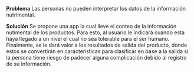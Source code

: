 **Problema**
Las personas no pueden interpretar los datos de la información nutrimental.

**Solución**
Se propone una app la cual lleve el conteo de la información nutimental de los productos. Para esto, al usuario le indicará cuando esta haya llegado a un nivel el cual no sea tolerable para el ser humano. Finalmente, se le dará valor a los resultados de salida del producto, donde estos se convertirán en características para clasificar en base a la salida si la persona tiene riesgo de padecer alguna complicación debido al registro de su información.
